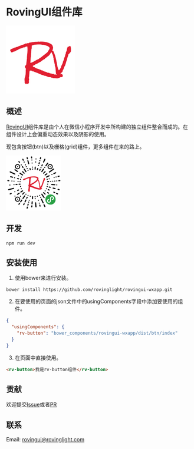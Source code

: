 # RovingUI组件库  

![logo](./images/logo.png)
## 概述
[RovingUI](https://github.com/rovinglight/rovingui-wxapp)组件库是由个人在微信小程序开发中所构建的独立组件整合而成的。在组件设计上会偏重动态效果以及阴影的使用。  

现包含按钮(btn)以及栅格(grid)组件，更多组件在来的路上。

<img src="./images/QR.jpg" width="150" height="150" />

## 开发  
```
npm run dev
```

## 安装使用
1. 使用bower来进行安装。
```
bower install https://github.com/rovinglight/rovingui-wxapp.git
```
2. 在要使用的页面的json文件中的usingComponents字段中添加要使用的组件。
```json
{
  "usingComponents": {
    "rv-button": "bower_components/rovingui-wxapp/dist/btn/index"
  }
}
```
3. 在页面中直接使用。
```html
<rv-button>我是rv-button组件</rv-button>
```

## 贡献
欢迎提交[Issue](https://github.com/rovinglight/rovingui-weapp/issues)或者[PR](https://github.com/rovinglight/rovingui-weapp/pulls)

## 联系
Email: rovingui@rovinglight.com